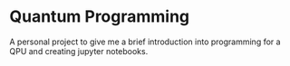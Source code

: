 # Quantum Programming
A personal project to give me a brief introduction into programming for a QPU and creating jupyter notebooks.
